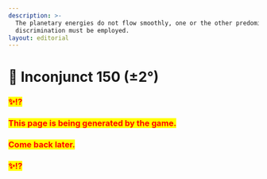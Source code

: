 ```yaml
---
description: >-
  The planetary energies do not flow smoothly, one or the other predominates;
  discrimination must be employed.
layout: editorial
---
```


# 🍅 Inconjunct 150 (±2°)

### <mark style="color:red;">✨⁉️</mark>&#x20;

### <mark style="color:red;">This page is being generated by the game.</mark>&#x20;

### <mark style="color:red;">Come back later.</mark>

### <mark style="color:red;">✨⁉️</mark>
